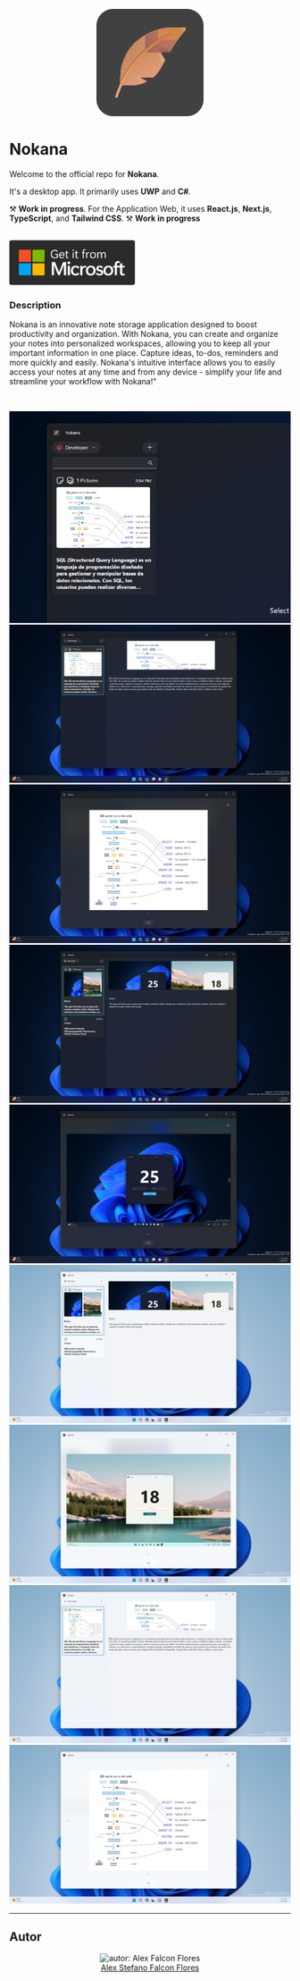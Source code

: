<p align="center">
    <img src="images/nokana.svg" alt="Nokana logo">
</p>

# Nokana
Welcome to the official repo for **Nokana**. 

It's a desktop app. It primarily uses **UWP** and **C#**. 

⚒️ **Work in progress**. For the Application Web, it uses **React.js**, **Next.js**, **TypeScript**, and **Tailwind CSS**. ⚒️ **Work in progress**

<br>

<a href="https://apps.microsoft.com/store/detail/nokana/9MTQ1WTFK7TW">
    <img src="https://github.com/alexfalconflores/alexfalconflores/blob/main/img/microsoft-store.png?raw=true" height=80 alt="Get it from Microsoft"/>
</a>

### Description
Nokana is an innovative note storage application designed to boost productivity and organization. With Nokana, you can create and organize your notes into personalized workspaces, allowing you to keep all your important information in one place. Capture ideas, to-dos, reminders and more quickly and easily. Nokana's intuitive interface allows you to easily access your notes at any time and from any device - simplify your life and streamline your workflow with Nokana!"

<br>

![screenshot 1](images/1.jpg)
![screenshot 2](images/2.jpg)
![screenshot 3](images/3.jpg)
![screenshot 4](images/4.jpg)
![screenshot 5](images/5.jpg)
![screenshot 6](images/6.jpg)
![screenshot 7](images/7.jpg)
![screenshot 8](images/8.jpg)
![screenshot 9](images/9.jpg)

---

## Autor
<p align="center">
	<img src="https://avatars.githubusercontent.com/u/75406302?v=4" height="200" alt="autor: Alex Falcon Flores"/>
	<br>
	<a href="https://github.com/alexfalconflores">Alex Stefano Falcon Flores</a>
</p>